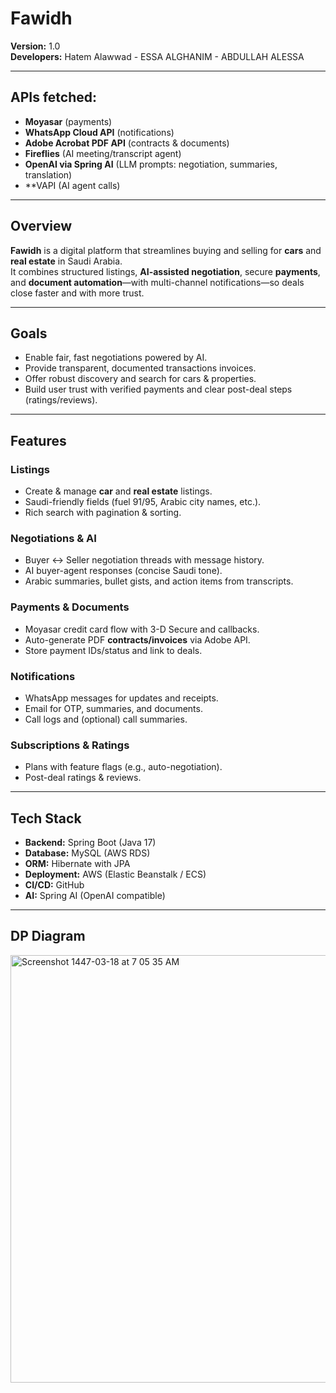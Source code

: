# Fawidh  
**Version:** 1.0  
**Developers:** Hatem Alawwad - ESSA ALGHANIM - ABDULLAH ALESSA

---

## APIs fetched:
- **Moyasar** (payments)  
- **WhatsApp Cloud API** (notifications)  
- **Adobe Acrobat PDF API** (contracts & documents)  
- **Fireflies** (AI meeting/transcript agent)  
- **OpenAI via Spring AI** (LLM prompts: negotiation, summaries, translation)
- **VAPI (AI agent calls)

---

## Overview
**Fawidh** is a digital platform that streamlines buying and selling for **cars** and **real estate** in Saudi Arabia.  
It combines structured listings, **AI-assisted negotiation**, secure **payments**, and **document automation**—with multi-channel notifications—so deals close faster and with more trust.

---

## Goals
- Enable fair, fast negotiations powered by AI.  
- Provide transparent, documented transactions invoices.  
- Offer robust discovery and search for cars & properties.  
- Build user trust with verified payments and clear post-deal steps (ratings/reviews).

---

## Features
### Listings
- Create & manage **car** and **real estate** listings.  
- Saudi-friendly fields (fuel 91/95, Arabic city names, etc.).  
- Rich search with pagination & sorting.

### Negotiations & AI
- Buyer ↔ Seller negotiation threads with message history.  
- AI buyer-agent responses (concise Saudi tone).  
- Arabic summaries, bullet gists, and action items from transcripts.

### Payments & Documents
- Moyasar credit card flow with 3-D Secure and callbacks.  
- Auto-generate PDF **contracts/invoices** via Adobe API.  
- Store payment IDs/status and link to deals.

### Notifications
- WhatsApp messages for updates and receipts.  
- Email for OTP, summaries, and documents.  
- Call logs and (optional) call summaries.

### Subscriptions & Ratings
- Plans with feature flags (e.g., auto-negotiation).  
- Post-deal ratings & reviews.

---

## Tech Stack
- **Backend:** Spring Boot (Java 17)  
- **Database:** MySQL (AWS RDS)  
- **ORM:** Hibernate with JPA  
- **Deployment:** AWS (Elastic Beanstalk / ECS)  
- **CI/CD:** GitHub  
- **AI:** Spring AI (OpenAI compatible)

---

## DP Diagram

<img width="735" height="684" alt="Screenshot 1447-03-18 at 7 05 35 AM" src="https://github.com/user-attachments/assets/ade08d7c-6f09-4e9c-a27f-5f0ec7fb08f9" />


